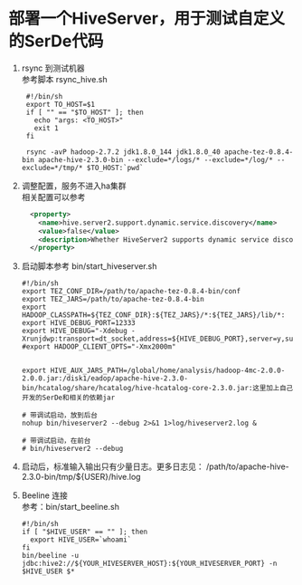 # 部署一个HiveServer，用于测试自定义的SerDe代码
1. rsync 到测试机器  
   参考脚本 rsync_hive.sh
   ```shell
    #!/bin/sh
    export TO_HOST=$1
    if [ "" == "$TO_HOST" ]; then
      echo "args: <TO_HOST>"
      exit 1
    fi

    rsync -avP hadoop-2.7.2 jdk1.8.0_144 jdk1.8.0_40 apache-tez-0.8.4-bin apache-hive-2.3.0-bin --exclude=*/logs/* --exclude=*/log/* --exclude=*/tmp/* $TO_HOST:`pwd`

   ```
1. 调整配置，服务不进入ha集群  
   相关配置可以参考
   ```xml
     <property>
       <name>hive.server2.support.dynamic.service.discovery</name>
       <value>false</value>
       <description>Whether HiveServer2 supports dynamic service discovery for its clients. To support this, each instance of HiveServer2 currently uses ZooKeeper to register itself, when it is brought up. JDBC/ODBC clients should use the ZooKeeper ensemble: hive.zookeeper.quorum in their connection string.</description>
     </property>
   ```
1. 启动脚本参考  bin/start_hiveserver.sh
   ```shell
   #!/bin/sh
   export TEZ_CONF_DIR=/path/to/apache-tez-0.8.4-bin/conf
   export TEZ_JARS=/path/to/apache-tez-0.8.4-bin
   export HADOOP_CLASSPATH=${TEZ_CONF_DIR}:${TEZ_JARS}/*:${TEZ_JARS}/lib/*:
   export HIVE_DEBUG_PORT=12333
   export HIVE_DEBUG="-Xdebug -Xrunjdwp:transport=dt_socket,address=${HIVE_DEBUG_PORT},server=y,suspend=n"
   #export HADOOP_CLIENT_OPTS="-Xmx2000m"


   export HIVE_AUX_JARS_PATH=/global/home/analysis/hadoop-4mc-2.0.0-2.0.0.jar:/disk1/eadop/apache-hive-2.3.0-bin/hcatalog/share/hcatalog/hive-hcatalog-core-2.3.0.jar:这里加上自己开发的SerDe和相关的依赖jar
   
   # 带调试启动，放到后台
   nohup bin/hiveserver2 --debug 2>&1 1>log/hiveserver2.log &
   
   # 带调试启动，在前台
   # bin/hiveserver2 --debug 
   ```

1. 启动后，标准输入输出只有少量日志。更多日志见： /path/to/apache-hive-2.3.0-bin/tmp/${USER}/hive.log

1. Beeline 连接  
   参考：bin/start_beeline.sh
   ```shell
   #!/bin/sh
   if [ "$HIVE_USER" == "" ]; then
     export HIVE_USER=`whoami`
   fi
   bin/beeline -u jdbc:hive2://${YOUR_HIVESERVER_HOST}:${YOUR_HIVESERVER_PORT} -n $HIVE_USER $*
   ```
